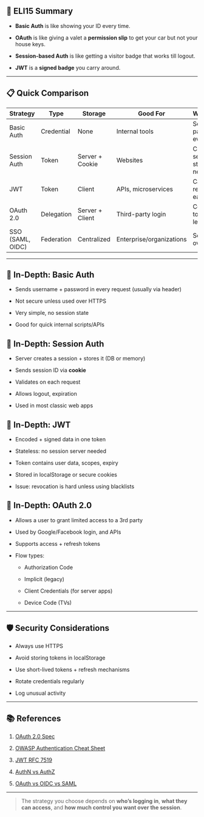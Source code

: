 ## 📘 ELI15 Summary

- **Basic Auth** is like showing your ID every time.
    
- **OAuth** is like giving a valet a **permission slip** to get your car but not your house keys.
    
- **Session-based Auth** is like getting a visitor badge that works till logout.
    
- **JWT** is a **signed badge** you carry around.
    

---

## 📋 Quick Comparison

|Strategy|Type|Storage|Good For|Weakness|
|---|---|---|---|---|
|Basic Auth|Credential|None|Internal tools|Sends password every time|
|Session Auth|Token|Server + Cookie|Websites|CSRF, server state needed|
|JWT|Token|Client|APIs, microservices|Can’t revoke easily|
|OAuth 2.0|Delegation|Server + Client|Third-party login|Complex, token leakage|
|SSO (SAML, OIDC)|Federation|Centralized|Enterprise/organizations|Setup overhead|

---

## 🔐 In-Depth: Basic Auth

- Sends username + password in every request (usually via header)
    
- Not secure unless used over HTTPS
    
- Very simple, no session state
    
- Good for quick internal scripts/APIs
    

## 🔐 In-Depth: Session Auth

- Server creates a session + stores it (DB or memory)
    
- Sends session ID via **cookie**
    
- Validates on each request
    
- Allows logout, expiration
    
- Used in most classic web apps
    

## 🔐 In-Depth: JWT

- Encoded + signed data in one token
    
- Stateless: no session server needed
    
- Token contains user data, scopes, expiry
    
- Stored in localStorage or secure cookies
    
- Issue: revocation is hard unless using blacklists
    

## 🔐 In-Depth: OAuth 2.0

- Allows a user to grant limited access to a 3rd party
    
- Used by Google/Facebook login, and APIs
    
- Supports access + refresh tokens
    
- Flow types:
    
    - Authorization Code
        
    - Implicit (legacy)
        
    - Client Credentials (for server apps)
        
    - Device Code (TVs)
        

---

## 🛡️ Security Considerations

- Always use HTTPS
    
- Avoid storing tokens in localStorage
    
- Use short-lived tokens + refresh mechanisms
    
- Rotate credentials regularly
    
- Log unusual activity
    

---

## 📚 References

1. [OAuth 2.0 Spec](https://datatracker.ietf.org/doc/html/rfc6749)
    
2. [OWASP Authentication Cheat Sheet](https://cheatsheetseries.owasp.org/cheatsheets/Authentication_Cheat_Sheet.html)
    
3. [JWT RFC 7519](https://datatracker.ietf.org/doc/html/rfc7519)
    
4. [AuthN vs AuthZ](https://auth0.com/docs/get-started/authentication-and-authorization-flow)
    
5. [OAuth vs OIDC vs SAML](https://www.okta.com/identity-101/)
    

---

> The strategy you choose depends on **who’s logging in**, **what they can access**, and **how much control you want over the session**.